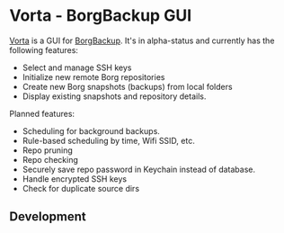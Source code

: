 # Vorta - BorgBackup GUI

[Vorta](http://memory-alpha.wikia.com/wiki/Vorta) is a GUI for [BorgBackup](https://borgbackup.readthedocs.io). It's in alpha-status and currently has the following features:

- Select and manage SSH keys
- Initialize new remote Borg repositories
- Create new Borg snapshots (backups) from local folders
- Display existing snapshots and repository details.

Planned features:

- Scheduling for background backups.
- Rule-based scheduling by time, Wifi SSID, etc.
- Repo pruning
- Repo checking
- Securely save repo password in Keychain instead of database.
- Handle encrypted SSH keys
- Check for duplicate source dirs

## Development

